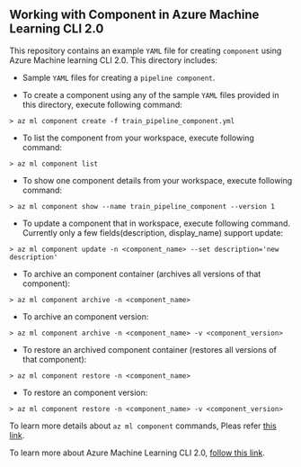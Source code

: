## Working with Component in Azure Machine Learning CLI 2.0
This repository contains an example `YAML` file for creating `component` using Azure Machine learning CLI 2.0. This directory includes:

- Sample `YAML` files for creating a `pipeline component`. 


- To create a component using any of the sample `YAML` files provided in this directory, execute following command:
```cli
> az ml component create -f train_pipeline_component.yml
```

- To list the component from your workspace, execute following command:
```cli
> az ml component list
```

- To show one component details from your workspace, execute following command:
```cli
> az ml component show --name train_pipeline_component --version 1
```

- To update a component that in workspace, execute following command. Currently only a few fields(description, display_name) support update:
```cli
> az ml component update -n <component_name> --set description='new description'
```

- To archive an component container (archives all versions of that component):
```cli
> az ml component archive -n <component_name>
```

- To archive an component version:
```cli
> az ml component archive -n <component_name> -v <component_version>
```

- To restore an archived component container (restores all versions of that component):
```cli
> az ml component restore -n <component_name>
```

- To restore an component version:
```cli
> az ml component restore -n <component_name> -v <component_version>
```


To learn more details about `az ml component` commands, Pleas refer [this link](https://docs.microsoft.com/en-us/cli/azure/ml/component?view=azure-cli-latest).

To learn more about Azure Machine Learning CLI 2.0, [follow this link](https://docs.microsoft.com/en-us/azure/machine-learning/how-to-configure-cli).